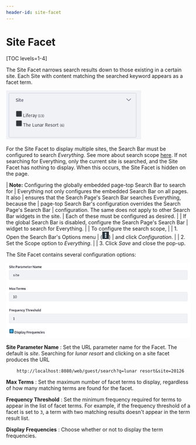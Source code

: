 ```yaml
---
header-id: site-facet
---
```


# Site Facet

[TOC levels=1-4]

The Site Facet narrows search results down to those existing in a certain site.
Each Site with content matching the searched keyword appears as a facet term.

![Figure 1: Each Site with matching content is a facet term.](../../../images/search-site-facet.png)

For the Site Facet to display multiple sites, the Search Bar must be configured
to search *Everything*. See more about search scope
[here](/docs/7-2/user/-/knowledge_base/u/searching-for-assets#configuring-the-search-bar).
If not searching for Everything, only the current site is searched, and the Site
Facet has nothing to display. When this occurs, the Site Facet is hidden on the
page.

| **Note:** Configuring the globally embedded page-top Search Bar to search for
| Everything not only configures the embedded Search Bar on all pages. It also
| ensures that the Search Page's Search Bar searches Everything, because the
| page-top Search Bar's configuration overrides the Search Page's Search Bar
| configuration. The same does not apply to other Search Bar widgets in the site.
| Each of these must be configured as desired.
| 
| If the global Search Bar is disabled, configure the Search Page's Search Bar
| widget to search for Everything.
| 
| To configure the search scope,
| 
| 1.  Open the Search Bar's Options menu
|     (![Options](../../../images/icon-options.png))
|     and click *Configuration*.
| 
| 2.  Set the Scope option to *Everything*.
| 
| 3.  Click *Save* and close the pop-up.

The Site Facet contains several configuration options:

![Figure 2: The Site Facet is configurable.](../../../images/search-site-facet-config.png)

**Site Parameter Name**
: Set the URL parameter name for the Facet. The default is *site*. Searching for
*lunar resort* and clicking on a site facet produces the URL

        http://localhost:8080/web/guest/search?q=lunar resort&site=20126

**Max Terms**
: Set the maximum number of facet terms to display, regardless of how many
matching terms are found for the facet.

**Frequency Threshold**
: Set the minimum frequency required for terms to appear in the list of facet
terms. For example, if the frequency threshold of a facet is set to `3`, a term
with two matching results doesn't appear in the term result list.

**Display Frequencies**
: Choose whether or not to display the term frequencies.

